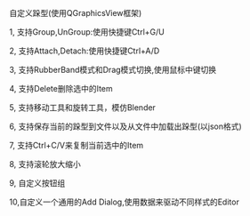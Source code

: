 自定义跺型(使用QGraphicsView框架)

1, 支持Group,UnGroup:使用快捷键Ctrl+G/U  

2, 支持Attach,Detach:使用快捷键Ctrl+A/D 

3, 支持RubberBand模式和Drag模式切换,使用鼠标中键切换

4, 支持Delete删除选中的Item 

5, 支持移动工具和旋转工具，模仿Blender

6, 支持保存当前的跺型到文件以及从文件中加载出跺型(以json格式)

7, 支持Ctrl+C/V来复制当前选中的Item

8, 支持滚轮放大缩小

9, 自定义按钮组

10,自定义一个通用的Add Dialog,使用数据来驱动不同样式的Editor 